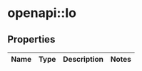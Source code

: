 # openapi::Io


## Properties
Name | Type | Description | Notes
------------ | ------------- | ------------- | -------------


